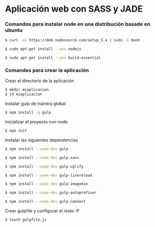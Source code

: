 # Aplicación web con SASS y JADE

### Comandos para instalar node en una distribución basade en ubuntu

```sh
$ curl -sL https://deb.nodesource.com/setup_5.x | sudo -E bash -
```
```sh
$ sudo apt-get install --yes nodejs
```
```sh
$ sudo apt-get install --yes build-essential
```


### Comandos para crear la aplicación

Crear el directorio de la aplicación
```sh
$ mkdir miaplicacion
$ cd miaplicacion
```

Instalar gulp de manera global

```sh
$ npm install -g gulp
```

Inicializar el proyecto con node

```sh
$ npm init
```

Instalar las siguientes dependencias

```sh
$ npm install --save-dev gulp
```
```sh
$ npm install --save-dev gulp-sass
```
```sh
$ npm install --save-dev gulp-uglify
```
```sh
$ npm install --save-dev gulp-livereload
```
```sh
$ npm install --save-dev gulp-imagemin
```
```sh
$ npm install --save-dev gulp-autoprefixer
```
```sh
$ npm install --save-dev gulp-connect
```

Crear gulpfile y configurar el resto :P

```sh
$ touch gulpfile.js
```

